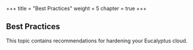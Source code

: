 +++
title = "Best Practices"
weight = 5
chapter = true
+++


## Best Practices
This topic contains recommendations for hardening your Eucalyptus cloud.

